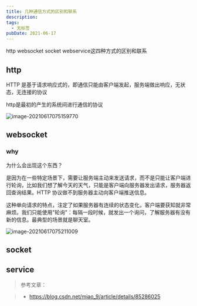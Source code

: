 ```yaml
---
title: 几种通信方式的区别和联系
description: 
tags:
  - 无标签
pubDate: 2021-06-17
---
```



http websocket socket webservice这四种方式的区别和联系



<!-- more -->



## http



HTTP 是基于请求响应式的，即通信只能由客户端发起，服务端做出响应，无状态，无连接的协议



http是最初的产生的系统间进行通信的协议



![image-20210617075159770](https://gitee.com/flow_disaster/blog-map-bed/raw/master/img/image-20210617075159770.png)



## websocket



### why



为什么会出现这个东西？



是因为在一些特定场景下，需要让服务端主动来发送请求，而不是只能让客户端进行轮询，比如我们想了解今天的天气，只能是客户端向服务器发出请求，服务器返回查询结果。HTTP 协议做不到服务器主动向客户端推送信息。



这种单向请求的特点，注定了如果服务器有连续的状态变化，客户端要获知就非常麻烦。我们只能使用"轮询"：每隔一段时候，就发出一个询问，了解服务器有没有新的信息。最典型的场景就是聊天室。



![image-20210617075211009](https://gitee.com/flow_disaster/blog-map-bed/raw/master/img/image-20210617075211009.png)



## socket







## service



> 参考文章：

>

> - https://blog.csdn.net/miao_9/article/details/85286025